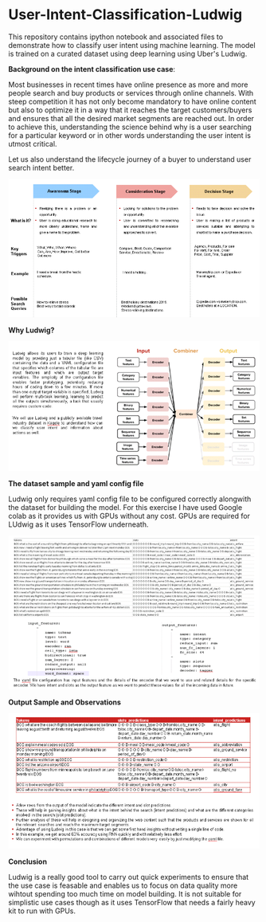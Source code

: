 # User-Intent-Classification-Ludwig
This repository contains ipython notebook and associated files to demonstrate how to classify user intent using machine learning. The model is trained on a curated dataset using deep learning using Uber's Ludwig.

<b>Background on the intent classification use case</b>:

Most businesses in recent times have online presence as more and more people search and buy products  or services through  online  channels.  With  steep  competition  it has  not only  become
mandatory to  have  online  content but also to  optimize  it in  a way that it reaches the target customers/buyers and ensures that all the desired market segments are reached out.
In order to achieve this, understanding the science behind why is a user searching for a particular keyword or in other words understanding the user intent is utmost critical.

Let us also understand the lifecycle journey of a buyer to understand user search intent better.

![alt text](https://github.com/waghsac/User-Intent-Classification-Ludwig/blob/master/02.PNG)

<b> Why Ludwig? </b>

![alt text](https://github.com/waghsac/User-Intent-Classification-Ludwig/blob/master/03.PNG)

<b> The dataset sample and yaml config file </b>

Ludwig only requires yaml config file to be configured correctly alongwith the dataset for building the model. For this exercise I have used Google colab as it provides us with GPUs without any cost. GPUs are required for LUdwig as it uses TensorFlow underneath.

![alt text](https://github.com/waghsac/User-Intent-Classification-Ludwig/blob/master/04.PNG)

<b> Output Sample and Observations </b>

![alt text](https://github.com/waghsac/User-Intent-Classification-Ludwig/blob/master/05.PNG)

<b> Conclusion </b>

Ludwig is a really good tool to carry out quick experiments to ensure that the use case is feasable and enables us to focus on data quality more wihtout spending too much time on model building. It is not suitable for simplistic use cases though as it uses TensorFlow that needs a fairly heavy kit to run with GPUs. 



